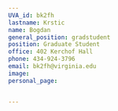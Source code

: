 ```yaml
---
UVA_id: bk2fh
lastname: Krstic
name: Bogdan
general_position: gradstudent
position: Graduate Student
office: 402 Kerchof Hall
phone: 434-924-3796
email: bk2fh@virginia.edu
image:
personal_page:


---
```

